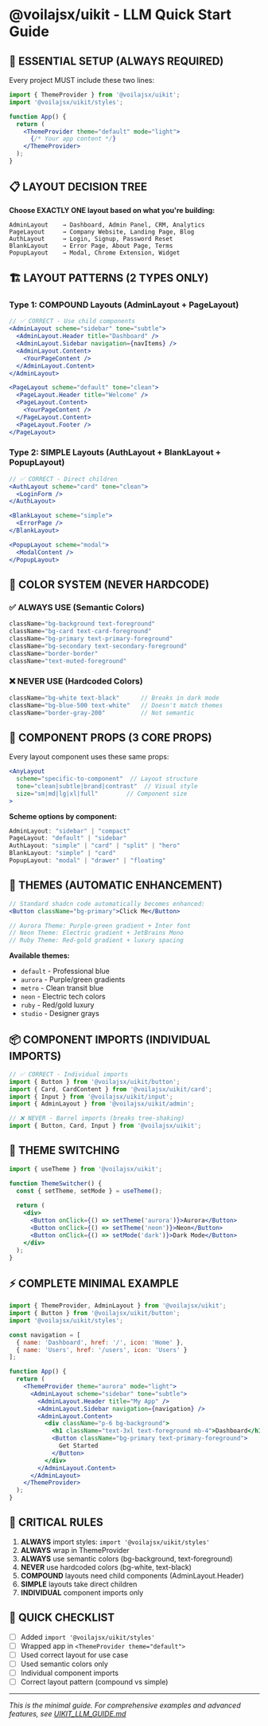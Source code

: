 # @voilajsx/uikit - LLM Quick Start Guide

## 🚀 ESSENTIAL SETUP (ALWAYS REQUIRED)

Every project MUST include these two lines:

```jsx
import { ThemeProvider } from '@voilajsx/uikit';
import '@voilajsx/uikit/styles';

function App() {
  return (
    <ThemeProvider theme="default" mode="light">
      {/* Your app content */}
    </ThemeProvider>
  );
}
```

## 📋 LAYOUT DECISION TREE

**Choose EXACTLY ONE layout based on what you're building:**

```
AdminLayout    → Dashboard, Admin Panel, CRM, Analytics
PageLayout     → Company Website, Landing Page, Blog  
AuthLayout     → Login, Signup, Password Reset
BlankLayout    → Error Page, About Page, Terms
PopupLayout    → Modal, Chrome Extension, Widget
```

## 🏗️ LAYOUT PATTERNS (2 TYPES ONLY)

### Type 1: COMPOUND Layouts (AdminLayout + PageLayout)

```jsx
// ✅ CORRECT - Use child components
<AdminLayout scheme="sidebar" tone="subtle">
  <AdminLayout.Header title="Dashboard" />
  <AdminLayout.Sidebar navigation={navItems} />
  <AdminLayout.Content>
    <YourPageContent />
  </AdminLayout.Content>
</AdminLayout>

<PageLayout scheme="default" tone="clean">
  <PageLayout.Header title="Welcome" />
  <PageLayout.Content>
    <YourPageContent />
  </PageLayout.Content>
  <PageLayout.Footer />
</PageLayout>
```

### Type 2: SIMPLE Layouts (AuthLayout + BlankLayout + PopupLayout)

```jsx
// ✅ CORRECT - Direct children
<AuthLayout scheme="card" tone="clean">
  <LoginForm />
</AuthLayout>

<BlankLayout scheme="simple">
  <ErrorPage />
</BlankLayout>

<PopupLayout scheme="modal">
  <ModalContent />
</PopupLayout>
```

## 🎨 COLOR SYSTEM (NEVER HARDCODE)

### ✅ ALWAYS USE (Semantic Colors)

```jsx
className="bg-background text-foreground"
className="bg-card text-card-foreground" 
className="bg-primary text-primary-foreground"
className="bg-secondary text-secondary-foreground"
className="border-border"
className="text-muted-foreground"
```

### ❌ NEVER USE (Hardcoded Colors)

```jsx
className="bg-white text-black"      // Breaks in dark mode
className="bg-blue-500 text-white"   // Doesn't match themes
className="border-gray-200"          // Not semantic
```

## 🎯 COMPONENT PROPS (3 CORE PROPS)

Every layout component uses these same props:

```jsx
<AnyLayout
  scheme="specific-to-component"  // Layout structure
  tone="clean|subtle|brand|contrast"  // Visual style
  size="sm|md|lg|xl|full"        // Component size
>
```

**Scheme options by component:**
```jsx
AdminLayout: "sidebar" | "compact"
PageLayout: "default" | "sidebar" 
AuthLayout: "simple" | "card" | "split" | "hero"
BlankLayout: "simple" | "card"
PopupLayout: "modal" | "drawer" | "floating"
```

## 🎨 THEMES (AUTOMATIC ENHANCEMENT)

```jsx
// Standard shadcn code automatically becomes enhanced:
<Button className="bg-primary">Click Me</Button>

// Aurora Theme: Purple-green gradient + Inter font
// Neon Theme: Electric gradient + JetBrains Mono  
// Ruby Theme: Red-gold gradient + luxury spacing
```

**Available themes:**
- `default` - Professional blue
- `aurora` - Purple/green gradients  
- `metro` - Clean transit blue
- `neon` - Electric tech colors
- `ruby` - Red/gold luxury
- `studio` - Designer grays

## 📦 COMPONENT IMPORTS (INDIVIDUAL IMPORTS)

```jsx
// ✅ CORRECT - Individual imports
import { Button } from '@voilajsx/uikit/button';
import { Card, CardContent } from '@voilajsx/uikit/card';
import { Input } from '@voilajsx/uikit/input';
import { AdminLayout } from '@voilajsx/uikit/admin';

// ❌ NEVER - Barrel imports (breaks tree-shaking)
import { Button, Card, Input } from '@voilajsx/uikit';
```

## 🔧 THEME SWITCHING

```jsx
import { useTheme } from '@voilajsx/uikit';

function ThemeSwitcher() {
  const { setTheme, setMode } = useTheme();
  
  return (
    <div>
      <Button onClick={() => setTheme('aurora')}>Aurora</Button>
      <Button onClick={() => setTheme('neon')}>Neon</Button>
      <Button onClick={() => setMode('dark')}>Dark Mode</Button>
    </div>
  );
}
```

## ⚡ COMPLETE MINIMAL EXAMPLE

```jsx
import { ThemeProvider, AdminLayout } from '@voilajsx/uikit';
import { Button } from '@voilajsx/uikit/button';
import '@voilajsx/uikit/styles';

const navigation = [
  { name: 'Dashboard', href: '/', icon: 'Home' },
  { name: 'Users', href: '/users', icon: 'Users' }
];

function App() {
  return (
    <ThemeProvider theme="aurora" mode="light">
      <AdminLayout scheme="sidebar" tone="subtle">
        <AdminLayout.Header title="My App" />
        <AdminLayout.Sidebar navigation={navigation} />
        <AdminLayout.Content>
          <div className="p-6 bg-background">
            <h1 className="text-3xl text-foreground mb-4">Dashboard</h1>
            <Button className="bg-primary text-primary-foreground">
              Get Started
            </Button>
          </div>
        </AdminLayout.Content>
      </AdminLayout>
    </ThemeProvider>
  );
}
```

## 🚨 CRITICAL RULES

1. **ALWAYS** import styles: `import '@voilajsx/uikit/styles'`
2. **ALWAYS** wrap in ThemeProvider
3. **ALWAYS** use semantic colors (bg-background, text-foreground)
4. **NEVER** use hardcoded colors (bg-white, text-black)
5. **COMPOUND** layouts need child components (AdminLayout.Header)
6. **SIMPLE** layouts take direct children
7. **INDIVIDUAL** component imports only

## 🎯 QUICK CHECKLIST

- [ ] Added `import '@voilajsx/uikit/styles'`
- [ ] Wrapped app in `<ThemeProvider theme="default">`
- [ ] Used correct layout for use case
- [ ] Used semantic colors only
- [ ] Individual component imports
- [ ] Correct layout pattern (compound vs simple)

---

*This is the minimal guide. For comprehensive examples and advanced features, see [UIKIT_LLM_GUIDE.md](./UIKIT_LLM_GUIDE.md)*